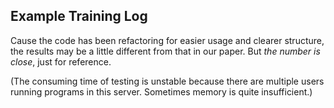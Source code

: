 ## Example Training Log

Cause the code has been refactoring for easier usage and clearer structure, the results may be a little different from that in our paper. But *the number is close*, just for reference.      

(The consuming time of testing is unstable because there are multiple users running programs in this server. Sometimes memory is quite insufficient.)

